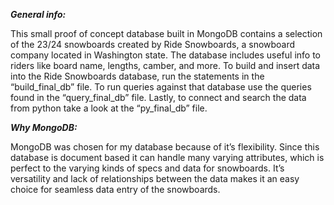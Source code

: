 ***General info:***

This small proof of concept database built in MongoDB contains a selection of the 23/24 snowboards created by Ride
Snowboards, a snowboard company located in Washington state. The database
includes useful info to riders like board name, lengths, camber, and more.
To build and insert data into the Ride Snowboards database, run the statements in the
“build_final_db” file. To run queries against that database use the queries found in the
“query_final_db” file. Lastly, to connect and search the data from python take a look at
the “py_final_db” file.

***Why MongoDB:***

MongoDB was chosen for my database because of it’s flexibility. Since this database is
document based it can handle many varying attributes, which is perfect to the varying
kinds of specs and data for snowboards. It’s versatility and lack of relationships
between the data makes it an easy choice for seamless data entry of the snowboards.
